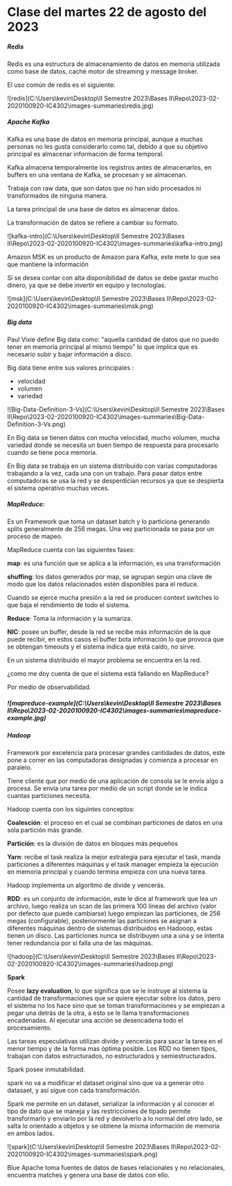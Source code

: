 # Clase del martes 22 de agosto del 2023

##### Redis 

Redis es una estructura de almacenamiento de datos en memoria utilizada como base de datos, caché motor de streaming y message broker.

El uso común de redis es el siguiente:



![redis](C:\Users\kevin\Desktop\II Semestre 2023\Bases II\Repo\2023-02-2020100920-IC4302\images-summaries\redis.jpg)



##### Apache Kafka

Kafka es una base de datos en memoria principal, aunque a muchas personas no les gusta considerarlo como tal, debido a que su objetivo principal
es almacenar información de forma temporal.

Kafka almacena temporalmente los registros antes de almacenarlos, en buffers en una ventana de Kafka, se procesan y se almacenan.

Trabaja con raw data, que son datos que no han sido procesados ni transformados de ninguna manera.

La tarea principal de una base de datos es almacenar datos.

La transformación de datos se refiere a cambiar su formato.



![kafka-intro](C:\Users\kevin\Desktop\II Semestre 2023\Bases II\Repo\2023-02-2020100920-IC4302\images-summaries\kafka-intro.png)



Amazon MSK es un producto de Amazon para Kafka, este mete lo que sea que mantiene la información

Si se desea contar con alta disponibilidad de datos se debe gastar mucho dinero, ya que se debe invertir en equipo y tecnologías.

![msk](C:\Users\kevin\Desktop\II Semestre 2023\Bases II\Repo\2023-02-2020100920-IC4302\images-summaries\msk.png)

##### Big data 

Paul Vixie define Big data como: "aquella cantidad de datos que no puedo tener en memoria principal al mismo tiempo" lo que implica que es necesario subir y bajar información a disco.

Big data tiene entre sus valores principales :

- velocidad
- volumen
- variedad

![Big-Data-Definition-3-Vs](C:\Users\kevin\Desktop\II Semestre 2023\Bases II\Repo\2023-02-2020100920-IC4302\images-summaries\Big-Data-Definition-3-Vs.png)

En Big data se tienen datos con mucha velocidad, mucho volumen, mucha variedad donde se necesita un buen tiempo de respuesta para procesarlo cuando se tiene poca memoria.

En Big data se trabaja en un sistema distribuido con varias computadoras trabajando a la vez, cada una con un trabajo.
Para pasar datos entre computadoras se usa la red y se desperdician recursos ya que se despierta el sistema operativo muchas veces.

##### MapReduce:

Es un Framework que toma un dataset batch y lo particiona generando splits generalmente de 256 megas.
Una vez particionada se pasa por un proceso de mapeo.

MapReduce cuenta con las siguientes fases:

**map**: es una función que se aplica a la información, es una transformación

**shuffing**:  los datos generados por map, se agrupan según una clave de modo que los datos relacionados estén disponibles para el reduce.

Cuando se ejerce mucha presión a la red se producen context switches lo que baja el rendimiento de todo el sistema.

**Reduce**: Toma la información y la sumariza.

**NIC**: posee un buffer, desde la red se recibe más información de la que puede recibir, en estos casos el buffer bota información lo que provoca que se obtengan timeouts y el sistema indica que está caído, no sirve.

En un sistema distribuido el mayor problema se encuentra en la red.

¿como me doy cuenta de que el sistema está fallando en MapReduce? 

Por medio de observabilidad.

##### ![mapreduce-example](C:\Users\kevin\Desktop\II Semestre 2023\Bases II\Repo\2023-02-2020100920-IC4302\images-summaries\mapreduce-example.jpg)

##### Hadoop

Framework por excelencia para procesar grandes cantidades de datos, este pone a correr en las computadoras designadas y comienza a procesar en paralelo.

Tiene cliente que por medio de una aplicación de consola se le envía algo a procesa. Se envía una tarea por medio de un script donde se le indica cuantas particiones necesita.

Hadoop cuenta con los siguintes conceptos:

**Coalesción**: el proceso en el cual se combinan particiones de datos en una sola partición más grande.

**Partición**: es la división de datos en bloques más pequeños  

**Yarn**: recibe el task realiza la mejor estrategia para ejecutar el task, manda particiones a diferentes máquinas y el task manager empieza la ejecución en memoria principal y cuando termina empieza con una nueva tarea.

Hadoop implementa un algoritmo de divide y vencerás.

**RDD**: es un conjunto de información, este le dice al framework  que lea un archivo, luego realiza un scan de las primera 100 líneas del archivo (valor por defecto que puede cambiarse) luego empiezan las particiones, de 256 megas (configurable), posteriormente las particiones se asignan a diferentes máquinas dentro de sistemas distribuidos en Hadooop, estas tienen un disco. Las particiones nunca se distribuyen una a una y se intenta tener redundancia por si falla una de las máquinas.

![hadoop](C:\Users\kevin\Desktop\II Semestre 2023\Bases II\Repo\2023-02-2020100920-IC4302\images-summaries\hadoop.png)

**Spark**

Posee **lazy evaluation**, lo que significa que se le instruye al sistema la cantidad de transformaciones que se quiere ejecutar sobre los datos, pero el sistema no los hace
sino que se toman transformaciones y se empiezan a pegar una detrás de la otra, a esto se le llama transformaciones encadenadas.
Al ejecutar una acción se desencadena todo el procesamiento.

Las tareas especulativas utilizan divide y vencerás para sacar la tarea en el menor tiempo y de  la forma mas óptima posible.
Los RDD no tienen tipos, trabajan con datos estructurados, no estructurados y semiestructurados.

Spark posee inmutabilidad.

spark no va a modificar el dataset original sino que va a generar otro datasaet, y así sigue con cada transformación.

Spark me permite en un dataset, serializar la información y al conocer el tipo de dato que se maneja y las restricciones de tipado permite transformarlo y enviarlo por la red y devolverlo a lo normal del otro lado, se salta lo orientado a objetos y se obtiene la misma información de memoria en ambos lados.

![spark](C:\Users\kevin\Desktop\II Semestre 2023\Bases II\Repo\2023-02-2020100920-IC4302\images-summaries\spark.png)

Blue Apache toma fuentes de datos de bases relacionales y no relacionales, encuentra matches y genera una base de datos con ello.